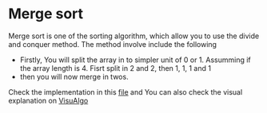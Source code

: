 # Merge sort

Merge sort is one of the sorting algorithm, which allow you to use the divide and conquer method.
The method involve include the following
- Firstly, You will split the array in to simpler unit of 0 or 1. Assumming  if the array length is 4. Fisrt split in 2 and 2, then 1, 1, 1 and 1
- then you will now merge in twos.

Check the implementation in this [file](https://github.com/faraamcode/sorting/blob/main/mergeSort.js) and You can also check the visual explanation on [VisuAlgo](https://visualgo.net/en/sorting)


